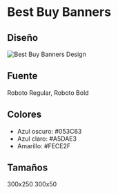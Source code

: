 # Best Buy Banners
## Diseño
![Best Buy Banners Design](https://raw.githubusercontent.com/CodeRoomMX/banners/solution/01_pure_html/assets/FY17-TEMPLATES8.png)

## Fuente
Roboto Regular, Roboto Bold

## Colores
- Azul oscuro: #053C63
- Azul claro: #A5DAE3
- Amarillo: #FECE2F

## Tamaños
300x250
300x50